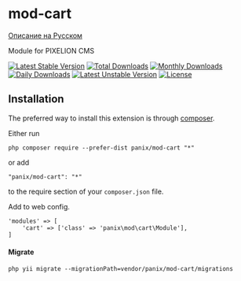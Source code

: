 mod-cart
===========
[Описание на Русском](README_RU.md)

Module for PIXELION CMS

[![Latest Stable Version](https://poser.pugx.org/panix/mod-cart/v/stable)](https://packagist.org/packages/panix/mod-cart)
[![Total Downloads](https://poser.pugx.org/panix/mod-cart/downloads)](https://packagist.org/packages/panix/mod-cart)
[![Monthly Downloads](https://poser.pugx.org/panix/mod-cart/d/monthly)](https://packagist.org/packages/panix/mod-cart)
[![Daily Downloads](https://poser.pugx.org/panix/mod-cart/d/daily)](https://packagist.org/packages/panix/mod-cart)
[![Latest Unstable Version](https://poser.pugx.org/panix/mod-cart/v/unstable)](https://packagist.org/packages/panix/mod-cart)
[![License](https://poser.pugx.org/panix/mod-cart/license)](https://packagist.org/packages/panix/mod-cart)


Installation
------------

The preferred way to install this extension is through [composer](http://getcomposer.org/download/).

Either run

```
php composer require --prefer-dist panix/mod-cart "*"
```

or add

```
"panix/mod-cart": "*"
```

to the require section of your `composer.json` file.

Add to web config.
```
'modules' => [
    'cart' => ['class' => 'panix\mod\cart\Module'],
]
```

#### Migrate
```
php yii migrate --migrationPath=vendor/panix/mod-cart/migrations
```
